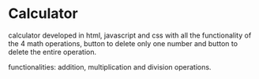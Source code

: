 # Calculator
calculator developed in html, javascript and css with all the functionality of the 4 math operations, button to delete only one number and button to delete the entire operation.

functionalities:
addition, multiplication and division operations.
